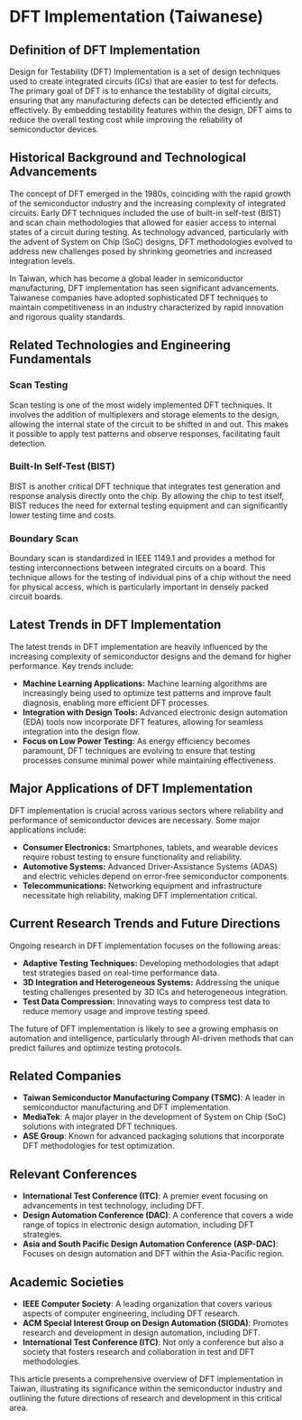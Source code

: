 # DFT Implementation (Taiwanese)

## Definition of DFT Implementation

Design for Testability (DFT) Implementation is a set of design techniques used to create integrated circuits (ICs) that are easier to test for defects. The primary goal of DFT is to enhance the testability of digital circuits, ensuring that any manufacturing defects can be detected efficiently and effectively. By embedding testability features within the design, DFT aims to reduce the overall testing cost while improving the reliability of semiconductor devices.

## Historical Background and Technological Advancements

The concept of DFT emerged in the 1980s, coinciding with the rapid growth of the semiconductor industry and the increasing complexity of integrated circuits. Early DFT techniques included the use of built-in self-test (BIST) and scan chain methodologies that allowed for easier access to internal states of a circuit during testing. As technology advanced, particularly with the advent of System on Chip (SoC) designs, DFT methodologies evolved to address new challenges posed by shrinking geometries and increased integration levels.

In Taiwan, which has become a global leader in semiconductor manufacturing, DFT implementation has seen significant advancements. Taiwanese companies have adopted sophisticated DFT techniques to maintain competitiveness in an industry characterized by rapid innovation and rigorous quality standards.

## Related Technologies and Engineering Fundamentals

### Scan Testing

Scan testing is one of the most widely implemented DFT techniques. It involves the addition of multiplexers and storage elements to the design, allowing the internal state of the circuit to be shifted in and out. This makes it possible to apply test patterns and observe responses, facilitating fault detection.

### Built-In Self-Test (BIST)

BIST is another critical DFT technique that integrates test generation and response analysis directly onto the chip. By allowing the chip to test itself, BIST reduces the need for external testing equipment and can significantly lower testing time and costs.

### Boundary Scan

Boundary scan is standardized in IEEE 1149.1 and provides a method for testing interconnections between integrated circuits on a board. This technique allows for the testing of individual pins of a chip without the need for physical access, which is particularly important in densely packed circuit boards.

## Latest Trends in DFT Implementation

The latest trends in DFT implementation are heavily influenced by the increasing complexity of semiconductor designs and the demand for higher performance. Key trends include:

- **Machine Learning Applications:** Machine learning algorithms are increasingly being used to optimize test patterns and improve fault diagnosis, enabling more efficient DFT processes.
- **Integration with Design Tools:** Advanced electronic design automation (EDA) tools now incorporate DFT features, allowing for seamless integration into the design flow.
- **Focus on Low Power Testing:** As energy efficiency becomes paramount, DFT techniques are evolving to ensure that testing processes consume minimal power while maintaining effectiveness.

## Major Applications of DFT Implementation

DFT implementation is crucial across various sectors where reliability and performance of semiconductor devices are necessary. Some major applications include:

- **Consumer Electronics:** Smartphones, tablets, and wearable devices require robust testing to ensure functionality and reliability.
- **Automotive Systems:** Advanced Driver-Assistance Systems (ADAS) and electric vehicles depend on error-free semiconductor components.
- **Telecommunications:** Networking equipment and infrastructure necessitate high reliability, making DFT implementation critical.

## Current Research Trends and Future Directions

Ongoing research in DFT implementation focuses on the following areas:

- **Adaptive Testing Techniques:** Developing methodologies that adapt test strategies based on real-time performance data.
- **3D Integration and Heterogeneous Systems:** Addressing the unique testing challenges presented by 3D ICs and heterogeneous integration.
- **Test Data Compression:** Innovating ways to compress test data to reduce memory usage and improve testing speed.

The future of DFT implementation is likely to see a growing emphasis on automation and intelligence, particularly through AI-driven methods that can predict failures and optimize testing protocols.

## Related Companies

- **Taiwan Semiconductor Manufacturing Company (TSMC)**: A leader in semiconductor manufacturing and DFT implementation.
- **MediaTek**: A major player in the development of System on Chip (SoC) solutions with integrated DFT techniques.
- **ASE Group**: Known for advanced packaging solutions that incorporate DFT methodologies for test optimization.

## Relevant Conferences

- **International Test Conference (ITC)**: A premier event focusing on advancements in test technology, including DFT.
- **Design Automation Conference (DAC)**: A conference that covers a wide range of topics in electronic design automation, including DFT strategies.
- **Asia and South Pacific Design Automation Conference (ASP-DAC)**: Focuses on design automation and DFT within the Asia-Pacific region.

## Academic Societies

- **IEEE Computer Society**: A leading organization that covers various aspects of computer engineering, including DFT research.
- **ACM Special Interest Group on Design Automation (SIGDA)**: Promotes research and development in design automation, including DFT.
- **International Test Conference (ITC)**: Not only a conference but also a society that fosters research and collaboration in test and DFT methodologies.

This article presents a comprehensive overview of DFT implementation in Taiwan, illustrating its significance within the semiconductor industry and outlining the future directions of research and development in this critical area.